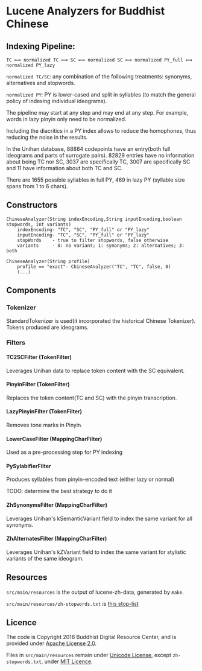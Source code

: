 # Lucene Analyzers for Buddhist Chinese

## Indexing Pipeline:

```
TC ⟾ normalized TC ⟾ SC ⟾ normalized SC ⟾ normalized PY_full ⟾ normalized PY_lazy
```

`normalized TC/SC`: any combination of the following treatments: synonyms, alternatives and stopwords.

`normalized PY`: PY is lower-cased and split in syllables (to match the general policy of indexing individual ideograms).

The pipeline may start at any step and may end at any step.
For example, words in lazy pinyin only need to be normalized.

Including the diacritics in a PY index allows to reduce the homophones, thus reducing the noise in the results.

In the Unihan database, 88884 codepoints have an entry(both full ideograms and parts of surrogate pairs).
82829 entries have no information about being TC nor SC, 3037 are specifically TC, 3007 are specifically SC and 11 have information about both TC and SC.

There are 1655 possible syllables in full PY, 469 in lazy PY (syllable size spans from 1 to 6 chars).

## Constructors

```
ChineseAnalyzer(String indexEncoding,String inputEncoding,boolean stopwords, int variants) 
    indexEncoding- "TC", "SC", "PY_full" or "PY_lazy"
    inputEncoding- "TC", "SC", "PY_full" or "PY_lazy"
    stopWords    - true to filter stopwords, false otherwise
    variants     - 0: no variant; 1: synonyms; 2: alternatives; 3: both
```

```
ChineseAnalyzer(String profile)
    profile == "exact"- ChineseAnalyzer("TC", "TC", false, 0)
    (...)
```

## Components

### Tokenizer

StandardTokenizer is used(it incorporated the historical Chinese Tokenizer). 
Tokens produced are ideograms.

### Filters

#### TC2SCFilter (TokenFilter)

Leverages Unihan data to replace token content with the SC equivalent.

#### PinyinFilter (TokenFilter)

Replaces the token content(TC and SC) with the pinyin transcription. 

#### LazyPinyinFilter (TokenFilter)

Removes tone marks in Pinyin.

#### LowerCaseFilter (MappingCharFilter)

Used as a pre-processing step for PY indexing

#### PySylabifierFilter

Produces syllables from pinyin-encoded text (either lazy or normal)

TODO: determine the best strategy to do it

#### ZhSynonymsFilter (MappingCharFilter)

Leverages Unihan's kSemanticVariant field to index the same variant for all synonyms.

#### ZhAlternatesFilter (MappingCharFilter)

Leverages Unihan's kZVariant field to index the same variant for stylistic variants of the same ideogram.

## Resources
`src/main/resources` is the output of lucene-zh-data, generated by `make`.

`src/main/resources/zh-stopwords.txt` is [this stop-list](https://github.com/stopwords-iso/stopwords-zh/blob/master/stopwords-zh.txt) 

## Licence
The code is Copyright 2018 Buddhist Digital Resource Center, and is provided under [Apache License 2.0](LICENSE).

Files in `src/main/resources` remain under [Unicode License](http://unicode.org/copyright.html), except `zh-stopwords.txt`, under [MIT Licence](https://opensource.org/licenses/MIT).